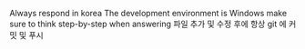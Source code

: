 Always respond in korea
The development environment is Windows
make sure to think step-by-step when answering
파일 추가 및 수정 후에 항상 git 에 커밋 및 푸시